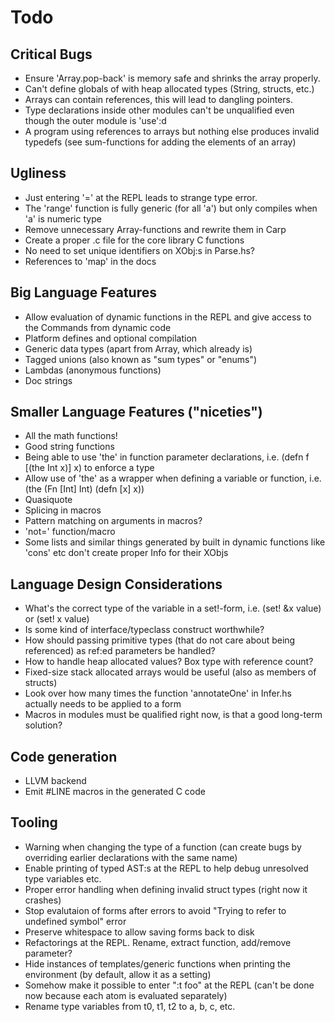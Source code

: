 # Todo

## Critical Bugs
* Ensure 'Array.pop-back' is memory safe and shrinks the array properly.
* Can't define globals of with heap allocated types (String, structs, etc.)
* Arrays can contain references, this will lead to dangling pointers.
* Type declarations inside other modules can't be unqualified even though the outer module is 'use':d
* A program using references to arrays but nothing else produces invalid typedefs (see sum-functions for adding the elements of an array)

## Ugliness
* Just entering '=' at the REPL leads to strange type error.
* The 'range' function is fully generic (for all 'a') but only compiles when 'a' is numeric type
* Remove unnecessary Array-functions and rewrite them in Carp
* Create a proper .c file for the core library C functions
* No need to set unique identifiers on XObj:s in Parse.hs?
* References to 'map' in the docs

## Big Language Features
* Allow evaluation of dynamic functions in the REPL and give access to the Commands from dynamic code
* Platform defines and optional compilation
* Generic data types (apart from Array, which already is)
* Tagged unions (also known as "sum types" or "enums")
* Lambdas (anonymous functions)
* Doc strings

## Smaller Language Features ("niceties")
* All the math functions!
* Good string functions
* Being able to use 'the' in function parameter declarations, i.e. (defn f [(the Int x)] x) to enforce a type
* Allow use of 'the' as a wrapper when defining a variable or function, i.e. (the (Fn [Int] Int) (defn [x] x))
* Quasiquote
* Splicing in macros
* Pattern matching on arguments in macros?
* 'not=' function/macro
* Some lists and similar things generated by built in dynamic functions like 'cons' etc don't create proper Info for their XObjs

## Language Design Considerations
* What's the correct type of the variable in a set!-form, i.e. (set! &x value) or (set! x value)
* Is some kind of interface/typeclass construct worthwhile?
* How should passing primitive types (that do not care about being referenced) as ref:ed parameters be handled?
* How to handle heap allocated values? Box type with reference count?
* Fixed-size stack allocated arrays would be useful (also as members of structs)
* Look over how many times the function 'annotateOne' in Infer.hs actually needs to be applied to a form
* Macros in modules must be qualified right now, is that a good long-term solution?

## Code generation
* LLVM backend
* Emit #LINE macros in the generated C code

## Tooling
* Warning when changing the type of a function (can create bugs by overriding earlier declarations with the same name)
* Enable printing of typed AST:s at the REPL to help debug unresolved type variables etc.
* Proper error handling when defining invalid struct types (right now it crashes)
* Stop evalutaion of forms after errors to avoid "Trying to refer to undefined symbol" error
* Preserve whitespace to allow saving forms back to disk
* Refactorings at the REPL. Rename, extract function, add/remove parameter?
* Hide instances of templates/generic functions when printing the environment (by default, allow it as a setting)
* Somehow make it possible to enter ":t foo" at the REPL (can't be done now because each atom is evaluated separately)
* Rename type variables from t0, t1, t2 to a, b, c, etc.
